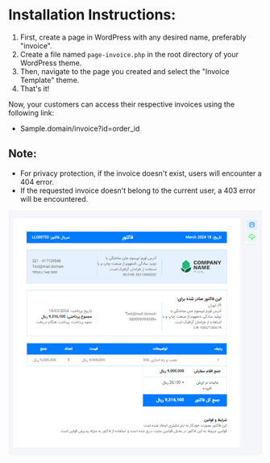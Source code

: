 # Installation Instructions:

1. First, create a page in WordPress with any desired name, preferably "invoice".
2. Create a file named `page-invoice.php` in the root directory of your WordPress theme.
3. Then, navigate to the page you created and select the "Invoice Template" theme.
4. That's it!

Now, your customers can access their respective invoices using the following link:
- Sample.domain/invoice?id=order_id



## Note:

- For privacy protection, if the invoice doesn't exist, users will encounter a 404 error.
- If the requested invoice doesn't belong to the current user, a 403 error will be encountered.

![Invoice Image](screencapture-roxweb-test-dashboard-invoice-2024-03-22-15_24_01.png)
